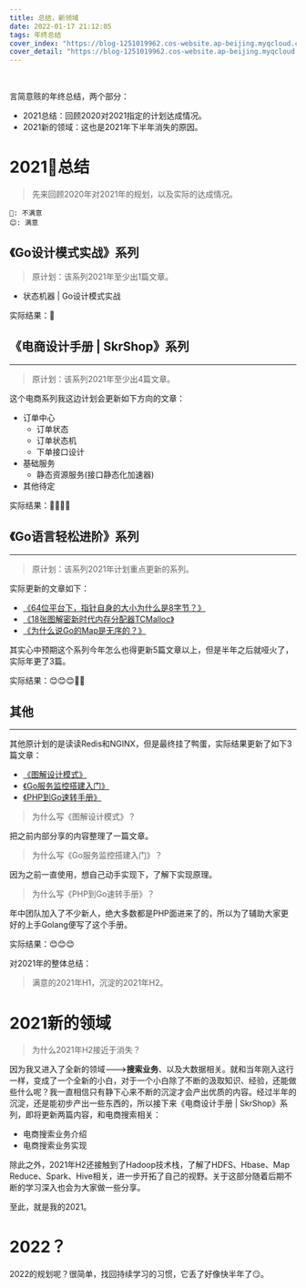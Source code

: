 ```yaml
---
title: 总结，新领域
date: 2022-01-17 21:12:05
tags: 年终总结
cover_index: "https://blog-1251019962.cos-website.ap-beijing.myqcloud.com/qiniu_img_2022/20220117223354.jpg?imageMogr2/thumbnail/640x480!/format/webp/blur/1x0/quality/75|imageslim"
cover_detail: "https://blog-1251019962.cos-website.ap-beijing.myqcloud.com/qiniu_img_2022/20220117223354.jpg?imageMogr2/thumbnail/1500x1000!/format/webp/blur/1x0/quality/75|imageslim"
---
```


<br>

言简意赅的年终总结，两个部分：

- 2021总结：回顾2020对2021指定的计划达成情况。
- 2021新的领域：这也是2021年下半年消失的原因。

# 2021总结

> 先来回顾2020年对2021年的规划，以及实际的达成情况。

```
🐒: 不满意
😊: 满意
```

## 《Go设计模式实战》系列

> 原计划：该系列2021年至少出1篇文章。

- 状态机器 | Go设计模式实战

实际结果：🐒

## 《电商设计手册 | SkrShop》系列
---

> 原计划：该系列2021年至少出4篇文章。

这个电商系列我这边计划会更新如下方向的文章：

- 订单中心
    + 订单状态
    + 订单状态机
    + 下单接口设计
- 基础服务
    + 静态资源服务(接口静态化加速器)
- 其他待定

实际结果：🐒🐒🐒🐒

## 《Go语言轻松进阶》系列
---

> 原计划：该系列2021年计划重点更新的系列。

实际更新的文章如下：

- [《64位平台下，指针自身的大小为什么是8字节？》](http://tigerb.cn/2021/01/23/go-base/memory-pointer/)
- [《18张图解密新时代内存分配器TCMalloc》](http://tigerb.cn/2021/01/31/go-base/tcmalloc/)
- [《为什么说Go的Map是无序的？》](http://tigerb.cn/2021/02/28/go-base/map-range/)

其实心中预期这个系列今年怎么也得更新5篇文章以上，但是半年之后就哑火了，实际年更了3篇。

实际结果：😊😊😊🐒🐒

## 其他
---

其他原计划的是读读Redis和NGINX，但是最终挂了鸭蛋，实际结果更新了如下3篇文章：

- [《图解设计模式》](http://tigerb.cn/2021/03/07/patterns-picture/)
- [《Go服务监控搭建入门》](http://tigerb.cn/2021/06/06/prometheus-grafana/)
- [《PHP到Go速转手册》](http://tigerb.cn/2021/07/18/go/php2go/)

> 为什么写《图解设计模式》？

把之前内部分享的内容整理了一篇文章。

> 为什么写《Go服务监控搭建入门》？

因为之前一直使用，想自己动手实现下，了解下实现原理。

> 为什么写《PHP到Go速转手册》？

年中团队加入了不少新人，绝大多数都是PHP面进来了的，所以为了辅助大家更好的上手Golang便写了这个手册。

实际结果：😊😊😊

对2021年的整体总结：

> 满意的2021年H1，沉淀的2021年H2。


# 2021新的领域

> 为什么2021年H2接近于消失？

因为我又进入了全新的领域--->**搜索业务**、以及大数据相关。就和当年刚入这行一样，变成了一个全新的小白，对于一个小白除了不断的汲取知识、经验，还能做些什么呢？我一直相信只有静下心来不断的沉淀才会产出优质的内容。经过半年的沉淀，还是能初步产出一些东西的，所以接下来《电商设计手册 | SkrShop》系列，即将更新两篇内容，和电商搜索相关：

- 电商搜索业务介绍
- 电商搜索业务实现

除此之外，2021年H2还接触到了Hadoop技术栈，了解了HDFS、Hbase、Map Reduce、Spark、Hive相关，进一步开拓了自己的视野。关于这部分随着后期不断的学习深入也会为大家做一些分享。


至此，就是我的2021。


# 2022？

2022的规划呢？很简单，找回持续学习的习惯，它丢了好像快半年了😏。